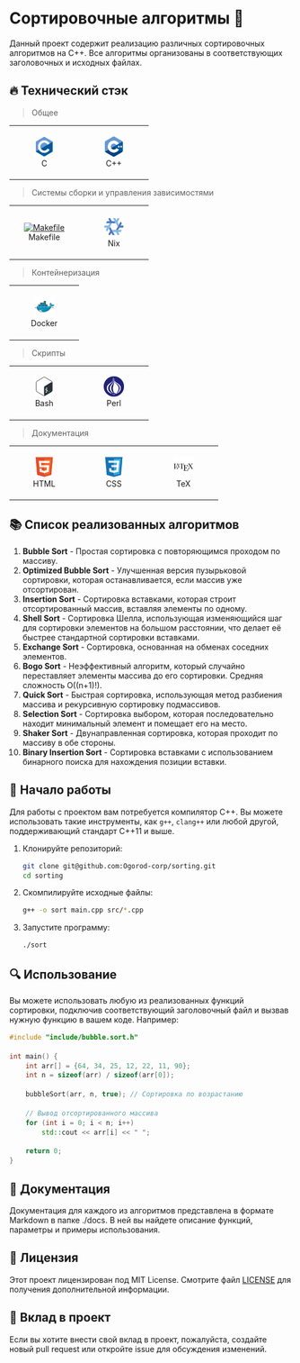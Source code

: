 # Сортировочные алгоритмы 🧮

Данный проект содержит реализацию различных сортировочных алгоритмов на C++. Все алгоритмы организованы в соответствующих заголовочных и исходных файлах.

<h2 align="left" id="tech-stack">🔥 Технический стэк</h2>

> Общее

<table width='100%'>
  <tr>
    <td align='center' width='110' height='90'>
      <a href='#tech-stack'>
        <img src='https://github.com/devicons/devicon/blob/master/icons/c/c-original.svg' width='36' height='36' alt='C'>
      </a>
      <br>C
    </td>
    <td align='center' width='110' height='90'>
      <a href='#tech-stack'>
        <img src='https://github.com/devicons/devicon/blob/master/icons/cplusplus/cplusplus-original.svg' width='36' height='36' alt='C++'>
      </a>
      <br>C++
    </td>
  </tr>
</table>

> Системы сборки и управления зависимостями

<table width='100%'>
  <tr>
    <td align='center' width='110' height='90'>
      <a href='#tech-stack'>
        <img src='https://www.svgrepo.com/show/373819/makefile.svg' width='36' height='36' alt='Makefile'>
      </a>
      <br>Makefile
    </td>
    <td align='center' width='110' height='90'>
      <a href='#tech-stack'>
        <img src='https://github.com/devicons/devicon/blob/master/icons/nixos/nixos-original.svg' width='36' height='36' alt='Nix'>
      </a>
      <br>Nix
    </td>
  </tr>
</table>

> Контейнеризация

<table width='100%'>
  <tr>
    <td align='center' width='110' height='90'>
      <a href='#tech-stack'>
        <img src='https://github.com/devicons/devicon/blob/master/icons/docker/docker-original.svg' width='36' height='36' alt='Docker'>
      </a>
      <br>Docker
    </td>
  </tr>
</table>

> Скрипты

<table width='100%'>
  <tr>
    <td align='center' width='110' height='90'>
      <a href='#tech-stack'>
        <img src='https://github.com/devicons/devicon/blob/master/icons/bash/bash-original.svg' width='36' height='36' alt='Bash'>
      </a>
      <br>Bash
    </td>
    <td align='center' width='110' height='90'>
      <a href='#tech-stack'>
        <img src='https://github.com/devicons/devicon/blob/master/icons/perl/perl-original.svg' width='36' height='36' alt='Perl'>
      </a>
      <br>Perl
    </td>
  </tr>
</table>

> Документация

<table width='100%'>
  <tr>
    <td align='center' width='110' height='90'>
      <a href='#tech-stack'>
        <img src='https://github.com/devicons/devicon/blob/master/icons/html5/html5-original.svg' width='36' height='36' alt='HTML'>
      </a>
      <br>HTML
    </td>
    <td align='center' width='110' height='90'>
      <a href='#tech-stack'>
        <img src='https://github.com/devicons/devicon/blob/master/icons/css3/css3-original.svg' width='36' height='36' alt='CSS'>
      </a>
      <br>CSS
    </td>
    <td align='center' width='110' height='90'>
      <a href='#tech-stack'>
        <img src='https://github.com/devicons/devicon/blob/master/icons/latex/latex-original.svg' width='36' height='36' alt='TeX'>
      </a>
      <br>TeX
    </td>
  </tr>
</table>

## 📚 Список реализованных алгоритмов

1. **Bubble Sort** - Простая сортировка с повторяющимся проходом по массиву.
2. **Optimized Bubble Sort** - Улучшенная версия пузырьковой сортировки, которая останавливается, если массив уже отсортирован.
3. **Insertion Sort** - Сортировка вставками, которая строит отсортированный массив, вставляя элементы по одному.
4. **Shell Sort** - Сортировка Шелла, использующая изменяющийся шаг для сортировки элементов на большом расстоянии, что делает её быстрее стандартной сортировки вставками.
5. **Exchange Sort** - Сортировка, основанная на обменах соседних элементов.
6. **Bogo Sort** - Неэффективный алгоритм, который случайно переставляет элементы массива до его сортировки. Средняя сложность O((n+1)!).
7. **Quick Sort** - Быстрая сортировка, использующая метод разбиения массива и рекурсивную сортировку подмассивов.
8. **Selection Sort** - Сортировка выбором, которая последовательно находит минимальный элемент и помещает его на место.
9. **Shaker Sort** - Двунаправленная сортировка, которая проходит по массиву в обе стороны.
10. **Binary Insertion Sort** - Сортировка вставками с использованием бинарного поиска для нахождения позиции вставки.

## 🚀 Начало работы

Для работы с проектом вам потребуется компилятор C++. Вы можете использовать такие инструменты, как `g++`, `clang++` или любой другой, поддерживающий стандарт C++11 и выше.

1. Клонируйте репозиторий:

   ```bash
   git clone git@github.com:Ogorod-corp/sorting.git
   cd sorting
   ```

2. Скомпилируйте исходные файлы:

   ```bash
   g++ -o sort main.cpp src/*.cpp
   ```

3. Запустите программу:

   ```bash
   ./sort
   ```

## 🔍 Использование

Вы можете использовать любую из реализованных функций сортировки, подключив соответствующий заголовочный файл и вызвав нужную функцию в вашем коде. Например:

```cpp
#include "include/bubble.sort.h"

int main() {
    int arr[] = {64, 34, 25, 12, 22, 11, 90};
    int n = sizeof(arr) / sizeof(arr[0]);

    bubbleSort(arr, n, true); // Сортировка по возрастанию

    // Вывод отсортированного массива
    for (int i = 0; i < n; i++)
        std::cout << arr[i] << " ";

    return 0;
}
```

## 📖 Документация

Документация для каждого из алгоритмов представлена в формате Markdown в папке ./docs. В ней вы найдете описание функций, параметры и примеры использования.

## 📄 Лицензия

Этот проект лицензирован под MIT License. Смотрите файл [LICENSE](LICENSE) для получения дополнительной информации.

## 🤝 Вклад в проект

Если вы хотите внести свой вклад в проект, пожалуйста, создайте новый pull request или откройте issue для обсуждения изменений.

